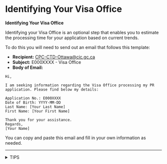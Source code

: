 # Identifying Your Visa Office

**Identifying Your Visa Office**

Identifying your Visa Office is an optional step that enables you to estimate the processing time for your application based on current trends.

To do this you will need to send out an email that follows this template:

* **Recipient:** CPC-CTD-Ottawa@cic.gc.ca
* **Subject:** E000XXXX - Visa Office
* **Body of Email:**

```
Hi,

I am seeking information regarding the Visa Office processing my PR application. Please find below my details:

Application No.: E000XXXX
Date of Birth: YYYY-MM-DD
Last Name: [Your Last Name]
First Name: [Your First Name]

Thank you for your assistance.
Regards, 
[Your Name]
```

You can copy and paste this email and fill in your own information as needed.&#x20;

***

<details>

<summary>TIPS</summary>

It is best to wait till you get to NA2 stage before making a request to identify your Visa Office.

</details>
